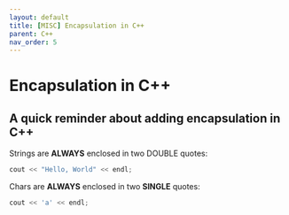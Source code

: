 ```yaml
---
layout: default
title: [MISC] Encapsulation in C++
parent: C++
nav_order: 5
---
```


# Encapsulation in C++
## A quick reminder about adding encapsulation in C++

Strings are **ALWAYS** enclosed in two DOUBLE quotes:
```cpp
cout << "Hello, World" << endl;
```

Chars are **ALWAYS** enclosed in two **SINGLE** quotes:
```cpp
cout << 'a' << endl;
```